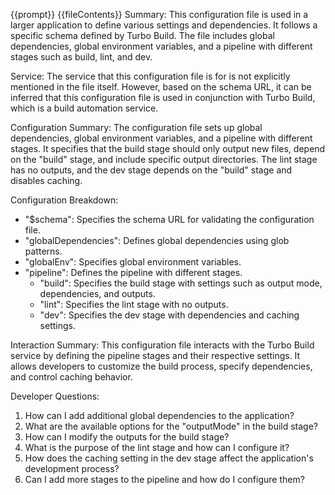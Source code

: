 {{prompt}}
{{fileContents}}
Summary:
This configuration file is used in a larger application to define various settings and dependencies. It follows a specific schema defined by Turbo Build. The file includes global dependencies, global environment variables, and a pipeline with different stages such as build, lint, and dev.

Service:
The service that this configuration file is for is not explicitly mentioned in the file itself. However, based on the schema URL, it can be inferred that this configuration file is used in conjunction with Turbo Build, which is a build automation service.

Configuration Summary:
The configuration file sets up global dependencies, global environment variables, and a pipeline with different stages. It specifies that the build stage should only output new files, depend on the "build" stage, and include specific output directories. The lint stage has no outputs, and the dev stage depends on the "build" stage and disables caching.

Configuration Breakdown:
- "$schema": Specifies the schema URL for validating the configuration file.
- "globalDependencies": Defines global dependencies using glob patterns.
- "globalEnv": Specifies global environment variables.
- "pipeline": Defines the pipeline with different stages.
  - "build": Specifies the build stage with settings such as output mode, dependencies, and outputs.
  - "lint": Specifies the lint stage with no outputs.
  - "dev": Specifies the dev stage with dependencies and caching settings.

Interaction Summary:
This configuration file interacts with the Turbo Build service by defining the pipeline stages and their respective settings. It allows developers to customize the build process, specify dependencies, and control caching behavior.

Developer Questions:
1. How can I add additional global dependencies to the application?
2. What are the available options for the "outputMode" in the build stage?
3. How can I modify the outputs for the build stage?
4. What is the purpose of the lint stage and how can I configure it?
5. How does the caching setting in the dev stage affect the application's development process?
6. Can I add more stages to the pipeline and how do I configure them?
